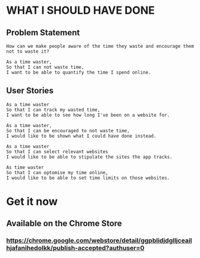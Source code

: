 WHAT I SHOULD HAVE DONE
=======================

Problem Statement
-----------------
```
How can we make people aware of the time they waste and encourage them not to waste it?
```

```
As a time waster,
So that I can not waste time,
I want to be able to quantify the time I spend online.
```

User Stories
------------

```
As a time waster
So that I can track my wasted time,
I want to be able to see how long I've been on a website for.
```

```
As a time waster,
So that I can be encouraged to not waste time,
I would like to be shown what I could have done instead.
```

```
As a time waster
So that I can select relevant websites
I would like to be able to stipulate the sites the app tracks.
```

```
As time waster
So that I can optomise my time online,
I would like to be able to set time limits on those websites.
```
# Get it now
## Available on the Chrome Store
### https://chrome.google.com/webstore/detail/ggpblidjdglljceailhjafanihedolkk/publish-accepted?authuser=0
